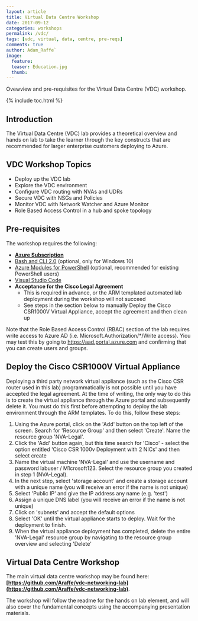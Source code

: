 ```yaml
---
layout: article
title: Virtual Data Centre Workshop
date: 2017-09-12
categories: workshops
permalink: /vdc/
tags: [vdc, virtual, data, centre, pre-reqs]
comments: true
author: Adam_Raffe`
image:
  feature: 
  teaser: Education.jpg
  thumb: 
---
```

Ovewview and pre-requisites for the Virtual Data Centre (VDC) workshop.

{% include toc.html %}

## Introduction
The Virtual Data Centre (VDC) lab provides a theoretical overview and hands on lab to take the learner through the key constructs that are recommended for larger enterprise customers deploying to Azure.     

## VDC Workshop Topics
* Deploy up the VDC lab 
* Explore the VDC environment
* Configure VDC routing with NVAs and UDRs
* Secure VDC with NSGs and Policies
* Monitor VDC with Network Watcher and Azure Monitor
* Role Based Access Control in a hub and spoke topology

## Pre-requisites
The workshop requires the following:
* **[Azure Subscription](../prereqs/prereqSubscription.md)**
* [Bash and CLI 2.0](../prereqs/prereqLxss.md) (optional, only for Windows 10)
* [Azure Modules for PowerShell](../prereqs/prereqPowershell.md) (optional, recommended for existing PowerShell users)
* [Visual Studio Code](../prereqs/prereqVscode.md)
* **Acceptance for the Cisco Legal Agreement**
  * This is required in advance, or the ARM templated automated lab deployment during the workshop will not succeed
  * See steps in the section below to manually Deploy the Cisco CSR1000V Virtual Appliance, accept the agreement and then clean up 

Note that the Role Based Access Control (RBAC) section of the lab requires write access to Azure AD (i.e. Microsoft.Authorization/*/Write access).  Yiou may test this by going to https://aad.portal.azure.com and confirming that you can create users and groups.

## Deploy the Cisco CSR1000V Virtual Appliance

Deploying a third party network virtual appliance (such as the Cisco CSR router used in this lab) programmatically is not possible until you have accepted the legal agreement. At the time of writing, the only way to do this is to create the virtual appliance through the Azure portal and subsequently delete it. You must do this first before attempting to deploy the lab environment through the ARM templates. To do this, follow these steps:

1) Using the Azure portal, click on the 'Add' button on the top left of the screen. Search for 'Resource Group' and then select 'Create'. Name the resource group 'NVA-Legal'.
2) Click the 'Add' button again, but this time search for 'Cisco' - select the option entitled 'Cisco CSR 1000v Deployment with 2 NICs' and then select create
3) Name the virtual machine 'NVA-Legal' and use the username and password labuser / M1crosoft123. Select the resource group you created in step 1 (NVA-Legal).
4) In the next step, select 'storage account' and create a storage account with a unique name (you will receive an error if the name is not unique)
5) Select 'Public IP' and give the IP address any name (e.g. 'test')
6) Assign a unique DNS label (you will receive an error if the name is not unique)
7) Click on 'subnets' and accept the default options
8) Select 'OK' until the virtual appliance starts to deploy. Wait for the deployment to finish.
9) When the virtual appliance deployment has completed, delete the entire 'NVA-Legal' resource group by navigating to the resource group overview and selecting 'Delete'

## Virtual Data Centre Workshop 

The main virtual data centre workshop may be found here:
**[https://github.com/Araffe/vdc-networking-lab](https://github.com/Araffe/vdc-networking-lab)**.

The workshop will follow the readme for the hands on lab element, and will also cover the fundamental concepts using the accompanying presentation materials. 


